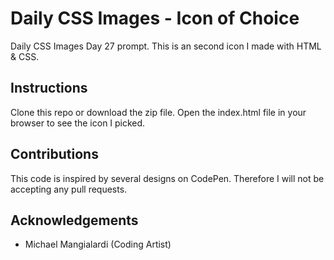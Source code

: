 # Daily CSS Images - Icon of Choice
Daily CSS Images Day 27 prompt. This is an second icon I made with HTML & CSS.

## Instructions
Clone this repo or download the zip file. Open the index.html file in your browser to see the icon I picked.

## Contributions
This code is inspired by several designs on CodePen. Therefore I will not be accepting any pull requests.

## Acknowledgements
* Michael Mangialardi (Coding Artist)
